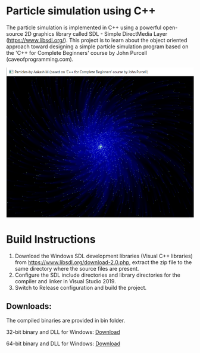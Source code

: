 # Particle simulation using C++

The particle simulation is implemented in C++ using a powerful open-source 2D graphics library called SDL - Simple DirectMedia Layer (https://www.libsdl.org/). This project is to learn about the object oriented approach toward designing a simple particle simulation program based on the 'C++ for Complete Beginners' course by John Purcell (caveofprogramming.com).

<img src="./resources/Particles.png">

# Build Instructions

 1. Download the Windows SDL development libraries (Visual C++ libraries) from https://www.libsdl.org/download-2.0.php, extract the zip file to the same directory where the source files are present.
 3. Configure the SDL include directories and library directories for the compiler and linker in Visual Studio 2019.
 4. Switch to Release configuration and build the project.

## Downloads:
The compiled binaries are provided in bin folder. 

32-bit binary and DLL for Windows: [Download](https://github.com/aakashm101/SDLParticles/tree/main/bin/x86)

64-bit binary and DLL for Windows: [Download](https://github.com/aakashm101/SDLParticles/tree/main/bin/x64)